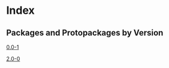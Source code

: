 # Index

## Packages and Protopackages by Version

[0.0-1](https://github.com/dmparrishphd/click/tree/master/Files/0)

[2.0-0](https://github.com/dmparrishphd/click/tree/master/Files/2/0)

